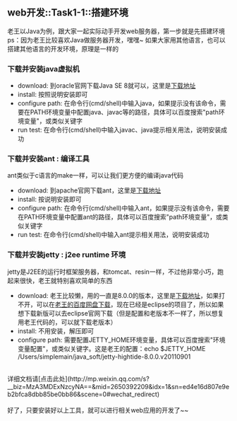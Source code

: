 ## web开发::Task1-1::搭建环境

老王以Java为例，跟大家一起实际动手开发web服务器，第一步就是先搭建环境<br>
ps：因为老王比较喜欢Java做服务器开发，嘿嘿~ 如果大家用其他语言，也可以搭建其他语言的开发环境，原理是一样的<br>

### 下载并安装java虚拟机
* download: 到oracle官网下载Java SE 8就可以，这里是[下载地址](http://www.oracle.com/technetwork/indexes/downloads/index.html#java)
* install: 按照说明安装即可
* configure path: 在命令行(cmd/shell)中输入java，如果提示没有该命令，需要在PATH环境变量中配置java、javac等的路径，具体可以百度搜索"path环境变量"，或类似关键字
* run test: 在命令行(cmd/shell)中输入javac、java提示相关用法，说明安装成功

### 下载并安装ant : 编译工具
ant类似于c语言的make一样，可以让我们更方便的编译java代码<br>
* download: 到apache官网下载ant，这里是[下载地址](http://ant.apache.org/bindownload.cgi)
* install: 按说明安装即可
* configure path: 在命令行(cmd/shell)中输入ant，如果提示没有该命令，需要在PATH环境变量中配置ant的路径，具体可以百度搜索"path环境变量"，或类似关键字
* run test: 在命令行(cmd/shell)中输入ant提示相关用法，说明安装成功

### 下载并安装jetty : j2ee runtime 环境
jetty是J2EE的运行时框架服务器，和tomcat、resin一样，不过他非常小巧，跑起来很快，老王就特别喜欢简单的东西
* download: 老王比较懒，用的一直是8.0.0的版本，这里是[下载地址](http://repo2.maven.org/maven2/org/mortbay/jetty/jetty-hightide/8.0.0.v20110901/)，如果打不开，可以在[老王的百度网盘下载](http://pan.baidu.com/s/1skX1bNv)，现在已经是eclipse的项目了，所以如果想下载新版可以去eclipse官网下载（但是配置和老版本不一样了，所以想复用老王代码的，可以就下载老版本）
* install: 不用安装，解压即可
* configure path: 需要配置JETTY_HOME环境变量，具体可以百度搜索"环境变量配置"，或类似关键字。这是老王的配置：echo $JETTY_HOME<br>
/Users/simplemain/java_soft/jetty-hightide-8.0.0.v20110901

<br>
详细文档请[点击此处](http://mp.weixin.qq.com/s?__biz=MzA3MDExNzcyNA==&mid=2650392209&idx=1&sn=ed4e16d807e9eb2bfca8dbb85be0bb86&scene=0#wechat_redirect)
<br><br>
好了，只要安装好以上工具，就可以进行相关web应用的开发了~~
